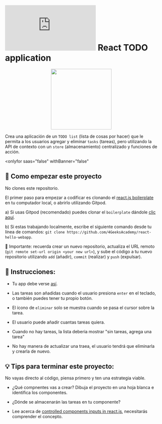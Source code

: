 # ![alt text](https://assets.breatheco.de/apis/img/images.php?blob&random&cat=icon&tags=breathecode,32) React TODO application

<p align="center">
  <img height="200" src="https://github.com/breatheco-de/exercise-todo-list/blob/master/preview.gif?raw=true" />
</p>

Crea una aplicación de un `TODO list` (lista de cosas por hacer) que le permita a los usuarios agregar y eliminar `tasks` (tareas), pero utilizando la API de contexto con un `store` (almacenamiento) centralizado y funciones de acción.

<onlyfor saas="false" withBanner="false"

## 🌱  Como empezar este proyecto

No clones este repositorio.

El primer paso para empezar a codificar es clonando el [react.js boilerplate](https://github.com/4GeeksAcademy/react-hello-webapp) en tu computador local, o abrirlo utilizando Gitpod.

a) Si usas Gitpod (recomendado) puedes clonar el `boilerplate` dándole [clic aquí](https://github.com/4GeeksAcademy/react-hello-webapp).

b) Si estas trabajando localmente, escribe el siguiente comando desde tu línea de comandos: `git clone https://github.com/4GeeksAcademy/react-hello-webapp`. 

🔎 Importante: recuerda crear un nuevo repositorio, actualiza el URL remoto (`git remote set-url origin <your new url>`), y sube el código a tu nuevo repositorio utilizando `add` (añadir), `commit` (realizar) y `push` (expulsar).

</onlyfor>

## 📝 Instrucciones:

+ Tu app debe verse [así](https://github.com/breatheco-de/exercise-todo-list/blob/master/preview.gif?raw=true).

+ Las tareas son añadidas cuando el usuario presiona `enter` en el teclado, o también puedes tener tu propio botón.

+ El ícono de `eliminar` solo se muestra cuando se pasa el cursor sobre la tarea.

+  El usuario puede añadir cuantas tareas quiera.

+ Cuando no hay tareas, la lista deberia mostrar "sin tareas, agrega una tarea"

+ No hay manera de actualizar una traea, el usuario tendrá que eliminarla y crearla de nuevo. 

## 💡 Tips para terminar este proyecto:

No vayas directo al código, piensa primero y ten una estrategia viable.

+ ¿Qué compnentes vas a crear? Dibuja el proyecto en una hoja blanca e identifica los componentes. 

+ ¿Dónde se almacenarán las tareas en tu componente?

+ Lee acerca de [controlled components inputs in react.js](https://www.youtube.com/watch?v=A6YxkyR_T8c), necesitarás comprender el concepto.
